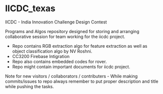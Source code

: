 # IICDC_texas
IICDC - India Innovation Challenge Design Contest 

Programs and Algos repository designed for storing and arranging collaborative session for team working for the iicdc project.

+ Repo contains RGB extraction algo for feature extraction as well as object classification algo by NV Roshni.
+ CC3200 Firebase Intigration
+ Repo also contains embedded codes for rover.
+ Repo might contain important documents for iicdc project.



Note for new visitors / collaborators / contributers - While making commits/issues to repo always remember to put proper description and title 
while pushing the tasks. 
